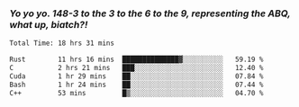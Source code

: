 ### ***Yo yo yo. 148-3 to the 3 to the 6 to the 9, representing the ABQ, what up, biatch?!***

<!--START_SECTION:waka-->

```txt
Total Time: 18 hrs 31 mins

Rust        11 hrs 16 mins  ██████████████▓░░░░░░░░░░   59.19 %
C           2 hrs 21 mins   ███░░░░░░░░░░░░░░░░░░░░░░   12.40 %
Cuda        1 hr 29 mins    ██░░░░░░░░░░░░░░░░░░░░░░░   07.84 %
Bash        1 hr 24 mins    ██░░░░░░░░░░░░░░░░░░░░░░░   07.44 %
C++         53 mins         █▒░░░░░░░░░░░░░░░░░░░░░░░   04.70 %
```

<!--END_SECTION:waka-->

<!--
**AJMC2002/AJMC2002** is a ✨ _special_ ✨ repository because its `README.md` (this file) appears on your GitHub profile.

Here are some ideas to get you started:

- 🔭 I’m currently working on ...
- 🌱 I’m currently learning ...
- 👯 I’m looking to collaborate on ...
- 🤔 I’m looking for help with ...
- 💬 Ask me about ...
- 📫 How to reach me: ...
- 😄 Pronouns: ...
- ⚡ Fun fact: ...
-->

